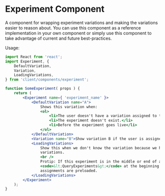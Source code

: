 # Experiment Component

A component for wrapping experiment variations and making the variations easier to reason about.
You can use this component as a reference implementation in your own component or simply use this
component to take advantage of current and future best-practices.

Usage:

```jsx
import React from 'react';
import Experiment, {
	DefaultVariation,
	Variation,
	LoadingVariations,
} from 'client/components/experiment';

function SomeExperiment( props ) {
	return (
		<Experiment name={ 'experiment_name' }>
			<DefaultVariation name="A">
				Shows this variation when:
				<ol>
					<li>The user doesn't have a variation assigned to them.</li>
					<li>The experiment doesn't exist.</li>
					<li>Before the experiment goes live</li>
				</ol>
			</DefaultVariation>
			<Variation name="B">Show variation B if the user is assigned this variation.</Variation>
			<LoadingVariations>
				Show this when we don't know the variation because we haven't called the API yet to get
				variations.
				<br />
				Protip: If this experiment is in the middle or end of a flow, try putting
				<code>&lt;QueryExperiments&gt;</code> at the beginning of your flow to ensure the variation
				assignments are preloaded.
			</LoadingVariations>
		</Experiment>
	);
}
```
